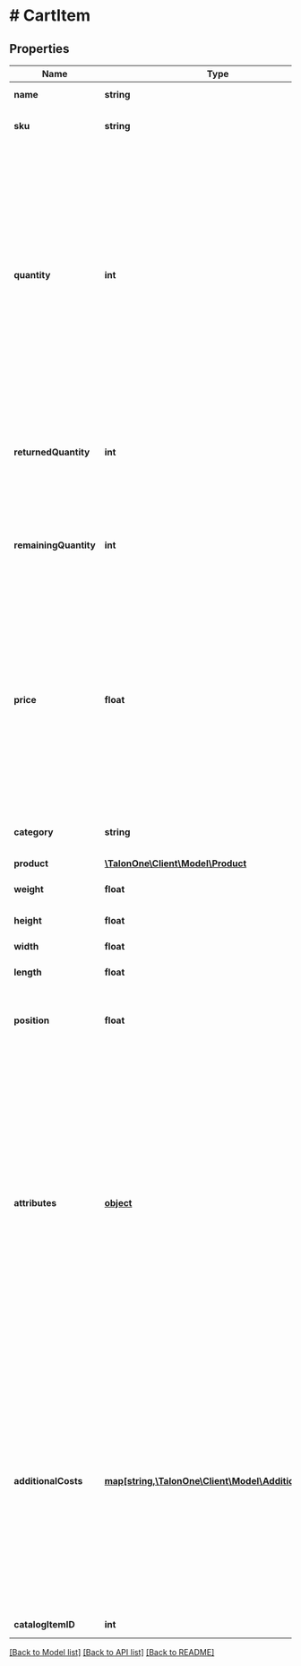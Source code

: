 # # CartItem

## Properties

Name | Type | Description | Notes
------------ | ------------- | ------------- | -------------
**name** | **string** | Name of item. | [optional] 
**sku** | **string** | Stock keeping unit of item. | 
**quantity** | **int** | Number of units of this item. Due to [cart item flattening](https://docs.talon.one/docs/product/rules/understanding-cart-item-flattening), if you provide a quantity greater than 1, the item will be split in as many items as the provided quantity. This will impact the number of **per-item** effects triggered from your campaigns. | 
**returnedQuantity** | **int** | Number of returned items, calculated internally based on returns of this item. | [optional] 
**remainingQuantity** | **int** | Remaining quantity of the item, calculated internally based on returns of this item. | [optional] 
**price** | **float** | Price of the item in the currency defined by your Application. This field is required if this item is not part of a [catalog](https://docs.talon.one/docs/product/account/dev-tools/managing-cart-item-catalogs). If it is part of a catalog, setting a price here overrides the price from the catalog. | [optional] 
**category** | **string** | Type, group or model of the item. | [optional] 
**product** | [**\TalonOne\Client\Model\Product**](Product.md) |  | [optional] 
**weight** | **float** | Weight of item in grams. | [optional] 
**height** | **float** | Height of item in mm. | [optional] 
**width** | **float** | Width of item in mm. | [optional] 
**length** | **float** | Length of item in mm. | [optional] 
**position** | **float** | Position of the Cart Item in the Cart (calculated internally). | [optional] 
**attributes** | [**object**](.md) | Use this property to set a value for the attributes of your choice. [Attributes](https://docs.talon.one/docs/dev/concepts/attributes) represent any information to attach to this cart item.  Custom _cart item_ attributes must be created in the Campaign Manager before you set them with this property. | [optional] 
**additionalCosts** | [**map[string,\TalonOne\Client\Model\AdditionalCost]**](AdditionalCost.md) | Use this property to set a value for the additional costs of this item, such as a shipping cost. They must be created in the Campaign Manager before you set them with this property. See [Managing additional costs](https://docs.talon.one/docs/product/account/dev-tools/managing-additional-costs). | [optional] 
**catalogItemID** | **int** | The [catalog item ID](https://docs.talon.one/docs/product/account/dev-tools/managing-cart-item-catalogs/#synchronizing-a-cart-item-catalog). | [optional] 

[[Back to Model list]](../../README.md#documentation-for-models) [[Back to API list]](../../README.md#documentation-for-api-endpoints) [[Back to README]](../../README.md)


